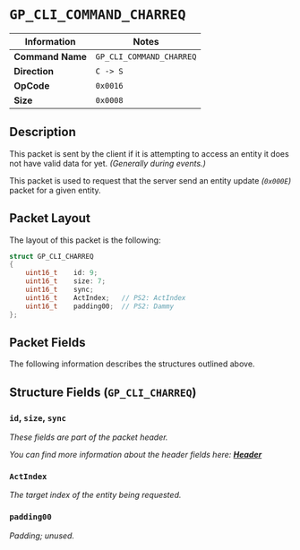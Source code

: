 # `GP_CLI_COMMAND_CHARREQ`

| Information               | Notes |
|---                        |---    |
| **Command Name**          | `GP_CLI_COMMAND_CHARREQ` |
| **Direction**             | `C -> S` |
| **OpCode**                | `0x0016` |
| **Size**                  | `0x0008` |

## Description

This packet is sent by the client if it is attempting to access an entity it does not have valid data for yet. _(Generally during events.)_

This packet is used to request that the server send an entity update _(`0x000E`)_ packet for a given entity.

## Packet Layout

The layout of this packet is the following:

```cpp
struct GP_CLI_CHARREQ
{
    uint16_t    id: 9;
    uint16_t    size: 7;
    uint16_t    sync;
    uint16_t    ActIndex;   // PS2: ActIndex
    uint16_t    padding00;  // PS2: Dammy
};
```

## Packet Fields

The following information describes the structures outlined above.

## Structure Fields (`GP_CLI_CHARREQ`)

### `id`, `size`, `sync`

_These fields are part of the packet header._

_You can find more information about the header fields here: [**Header**](/world/HEADER.md)_

### `ActIndex`

_The target index of the entity being requested._

### `padding00`

_Padding; unused._
